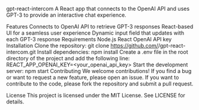 gpt-react-intercom
A React app that connects to the OpenAI API and uses GPT-3 to provide an interactive chat experience.

Features
Connects to OpenAI API to retrieve GPT-3 responses
React-based UI for a seamless user experience
Dynamic input field that updates with each GPT-3 response
Requirements
Node.js
React
OpenAI API key
Installation
Clone the repository: git clone https://github.com/<username>/gpt-react-intercom.git
Install dependencies: npm install
Create a .env file in the root directory of the project and add the following line: REACT_APP_OPENAI_KEY=<your_openai_api_key>
Start the development server: npm start
Contributing
We welcome contributions! If you find a bug or want to request a new feature, please open an issue. If you want to contribute to the code, please fork the repository and submit a pull request.

License
This project is licensed under the MIT License. See LICENSE for details.
